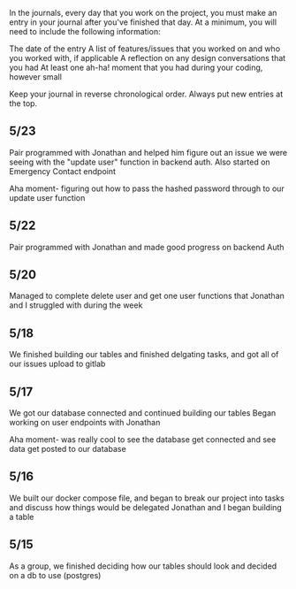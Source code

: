 In the journals, every day that you work on the project, you must make an entry in your journal after you've finished that day. At a minimum, you will need to include the following information:

The date of the entry
A list of features/issues that you worked on and who you worked with, if applicable
A reflection on any design conversations that you had
At least one ah-ha! moment that you had during your coding, however small

Keep your journal in reverse chronological order. Always put new entries at the top.


## 5/23
Pair programmed with Jonathan and helped him figure out an issue we were seeing with the "update user" function in backend auth.  Also started on Emergency Contact endpoint

Aha moment- figuring out how to pass the hashed password through to our update user function

## 5/22
Pair programmed with Jonathan and made good progress on backend Auth

## 5/20
Managed to complete delete user and get one user functions that Jonathan and I struggled with during the week

## 5/18
We finished building our tables and finished delgating tasks, and got all of our issues upload to gitlab


## 5/17
We got our database connected and continued building our tables
Began working on user endpoints with Jonathan

Aha moment- was really cool to see the database get connected and see data get posted to our database

## 5/16
We built our docker compose file, and began to break our project into tasks and discuss how things would be delegated
Jonathan and I began building a table

## 5/15
As a group, we finished deciding how our tables should look and decided on a db to use (postgres)
